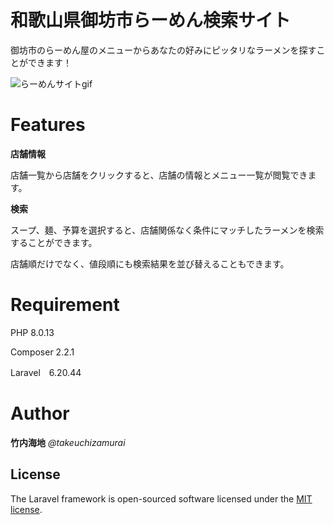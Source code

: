 # 和歌山県御坊市らーめん検索サイト

御坊市のらーめん屋のメニューからあなたの好みにピッタリなラーメンを探すことができます！

![らーめんサイトgif](https://user-images.githubusercontent.com/95925019/158008738-74e02c71-6b65-43f8-8153-56f34fb94122.gif)

# Features

**店舗情報**

店舗一覧から店舗をクリックすると、店舗の情報とメニュー一覧が閲覧できます。

**検索**

スープ、麺、予算を選択すると、店舗関係なく条件にマッチしたラーメンを検索することができます。

店舗順だけでなく、値段順にも検索結果を並び替えることもできます。

# Requirement

PHP 8.0.13

Composer 2.2.1

Laravel　6.20.44


# Author

**竹内海地**
*@takeuchizamurai*

## License

The Laravel framework is open-sourced software licensed under the [MIT license](https://opensource.org/licenses/MIT).
